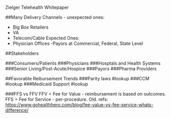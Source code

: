Zielger Telehealth Whitepaper

##Many Delivery Channels - unexpected ones:
- Big Box Retailers
- VA
- Telecom/Cable
Expected Ones:
- Physician Offices
-Payors at Commercial, Federal, State Level

##Stakeholders

###Consumers/Patients
###Physicians
###Hosptals and Health Systems
###Senior Living/Post-Acute/Hospice
###Payors
###Pharma Providers

##Favorable Reibursement Trends
###Parity laws \#lookup
###CCM \#lookup
###Medicaid Support \#lookup

###FFS vs FFV
FFV = Fee for Value - reimbursement is based on outcomes.
FFS = Fee for Service - per-procedure. Old.
refs:
https://www.gohealthhero.com/blog/fee-value-vs-fee-service-whats-difference/